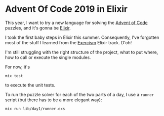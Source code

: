 # Advent Of Code 2019 in Elixir

This year, I want to try a new language for solving the [Advent of Code](https://adventofcode.com/2019/) puzzles, and it's gonna be [Elixir](https://elixir-lang.org/).

I took the first baby steps in Elixir this summer. Consequently, I've forgotten most of the stuff I learned from the [Exercism](https://exercism.io/) Elixir track. D'oh!

I'm still struggling with the right structure of the project, what to put where, how to call or execute the single modules.

For now, it's

```shell script
mix test
```

to execute the unit tests.

To run the puzzle solver for each of the two parts of a day, I use a `runner` script (but there has to be a more elegant way):

```shell script
mix run lib/day1/runner.exs
```